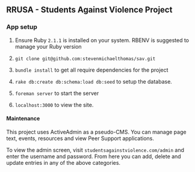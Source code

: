 ## RRUSA - Students Against Violence Project

### App setup

1. Ensure Ruby `2.1.1` is installed on your system. RBENV is suggested to manage
your Ruby version

2. `git clone git@github.com:stevenmichaelthomas/sav.git`

3. `bundle install` to get all require dependencies for the project

4. `rake db:create db:schema:load db:seed` to setup the database.

4. `foreman server` to start the server

5. `localhost:3000` to view the site.

#### Maintenance
This project uses ActiveAdmin as a pseudo-CMS. You can manage page text,
events, resources and view Peer Support applications.

To view the admin screen, visit `studentsagainstviolence.com/admin` and enter
the username and password. From here you can add, delete and update entries
in any of the above categories.

